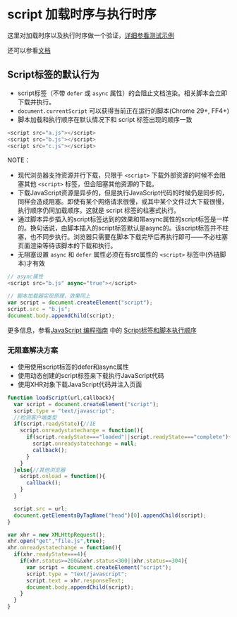 
# script 加载时序与执行时序

这里对加载时序以及执行时序做一个验证，[详细参看测试示例](https://webcoding.github.io/js-bits/script-loading-and-run/)

还可以参看[文档](https://segmentfault.com/a/1190000000515181)

## Script标签的默认行为

- script标签（不带 `defer` 或 `async` 属性）的会阻止文档渲染。相关脚本会立即下载并执行。
- `document.currentScript` 可以获得当前正在运行的脚本(Chrome 29+, FF4+)
- 脚本加载和执行顺序在默认情况下和 script 标签出现的顺序一致

```javascript
<script src="a.js"></script>
<script src="b.js"></script>
<script src="c.js"></script>
```

NOTE：

- 现代浏览器支持资源并行下载，只限于 `<script>` 下载外部资源的时候不会阻塞其他 `<script>` 标签，但会阻塞其他资源的下载。
- 下载JavaScript资源是异步的，但是执行JavaScript代码的时候仍是同步的，同样会造成阻塞。即使有某个网络请求很慢，或其中某个文件过大下载很慢，执行顺序仍同加载顺序。这就是 script 标签的柱塞式执行。
- 通过脚本异步插入的script标签达到的效果和带async属性的script标签是一样的。换句话说，由脚本插入的script标签默认是async的。该script标签并不柱塞，也不同步执行。浏览器只需要在脚本下载完毕后再执行即可——不必柱塞页面渲染等待该脚本的下载和执行。
- 无阻塞设置 `async` 和 `defer` 属性必须在有src属性的 `<script>` 标签中(外链脚本)才有效

```javascript
// async属性
<script src="b.js" async="true"></script>

// 脚本加载器实现原理，效果同上
var script = document.createElement("script");
script.src = "b.js";
document.body.appendChild(script);
```

更多信息，参看[JavaScript 编程指南](http://pij.robinqu.me/) 中的 [Script标签和脚本执行顺序](http://pij.robinqu.me/Browser_Scripting/Document_Loading/ScriptTag.html)

### 无阻塞解决方案

- 使用使用script标签的defer和async属性
- 使用动态创建的script标签来下载执行JavaScript代码
- 使用XHR对象下载JavaScript代码并注入页面

```javascript
function loadScript(url,callback){
  var script = document.createElement("script");
  script.type = "text/javascript";
  //检测客户端类型
  if(script.readyState){//IE
    script.onreadystatechange = function(){
      if(script.readyState==="loaded"||script.readyState==="complete"){
        script.onreadystatechange = null;
        callback();
      }
    }
  }else{//其他浏览器
    script.onload = function(){
      callback();
    }
  }

  script.src = url;
  document.getElementsByTagName("head")[0].appendChild(script);
}
```

```javascript
var xhr = new XMLHttpRequest();
xhr.open("get","file.js",true);
xhr.onreadystatechange = function(){
  if(xhr.readyState===4){
    if(xhr.status>=200&&xhr.status<300||xhr.status==304){
      var script = document.createElement("script");
      script.type = "text/javascript";
      script.text = xhr.responseText;
      document.body.appendChild(script);
    }
  }
}
```
